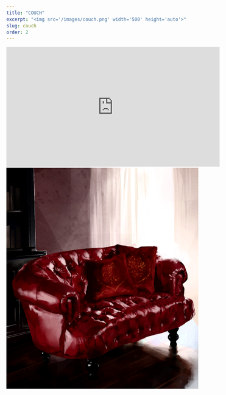 ```yaml
---
title: "COUCH"
excerpt: "<img src='/images/couch.png' width='500' height='auto'>"
slug: couch
order: 2
---
```

<iframe width="560" height="315" src="https://www.youtube.com/embed/5aMY8M7cHtQ?si=qbeCWDrn8XOnbS83" title="YouTube video player" frameborder="0" allow="accelerometer; autoplay; clipboard-write; encrypted-media; gyroscope; picture-in-picture; web-share" referrerpolicy="strict-origin-when-cross-origin" allowfullscreen></iframe>

<img src='/images/couch.png'>